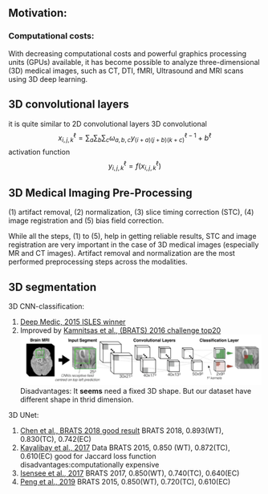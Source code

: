## Motivation:

### Computational costs:
With decreasing computational costs and powerful graphics processing units (GPUs) available, it has become possible to analyze three-dimensional (3D) medical images, such as CT, DTI, fMRI, Ultrasound and MRI scans using 3D deep learning. 

## 3D convolutional layers
it is quite similar to 2D convolutional layers
3D convolutional
$$x_{i, j, k}^{\ell}=\sum_a \sum_b \sum_c \omega_{a, b, c} y_{(i+a)(j+b)(k+c)}^{\ell-1}+b^{\ell}$$
activation function
$$y_{i, j, k}^{\ell}=f\left(x_{i, j, k}^{\ell}\right)$$

## 3D Medical Imaging Pre-Processing

(1) artifact removal, (2) normalization, (3) slice timing correction (STC), (4) image registration and (5) bias field correction.

While all the steps, (1) to (5), help in getting reliable results, STC and image registration are very important in the case of 3D medical images (especially MR and CT images). Artifact removal and normalization are the most performed preprocessing steps across the modalities.

## 3D segmentation

3D CNN-classification:
1. [Deep Medic, 2015 ISLES winner](https://link.springer.com/chapter/10.1007/978-3-319-55524-9_14)
2. Improved by [Kamnitsas et al., (BRATS) 2016 challenge top20](https://www.sciencedirect.com/science/article/pii/S1361841516301839)
![Kamnitsas et al.](../figures/Kamnitsas.png)
Disadvantages:
It **seems** need a fixed 3D shape. But our dataset have different shape in thrid dimension.

3D UNet:

1. [Chen et al., BRATS 2018 good result](https://link.springer.com/chapter/10.1007/978-3-030-11726-9_32)
BRATS 2018, 0.893(WT), 0.830(TC), 0.742(EC)
2. [Kayalibay et al., 2017](https://arxiv.org/abs/1701.03056)
Data BRATS 2015, 0.850 (WT), 0.872(TC), 0.610(EC)
good for Jaccard loss function
disadvantages:computationally expensive
3. [Isensee et al., 2017](https://link.springer.com/chapter/10.1007/978-3-319-75238-9_25)
BRATS 2017, 0.850(WT), 0.740(TC), 0.640(EC)
4. [Peng et al., 2019](https://onlinelibrary.wiley.com/doi/full/10.1002/ima.22368?casa_token=hQggptWMrigAAAAA%3AuUs-a_guqP__Wl5dx8mDvEMYe_VhrBvVhGD-PkpSpiowaU80cyzkCXoeAdPJM4VfYEEVdJnqwTqMj0A)
BRATS 2015, 0.850(WT), 0.720(TC), 0.610(EC)
